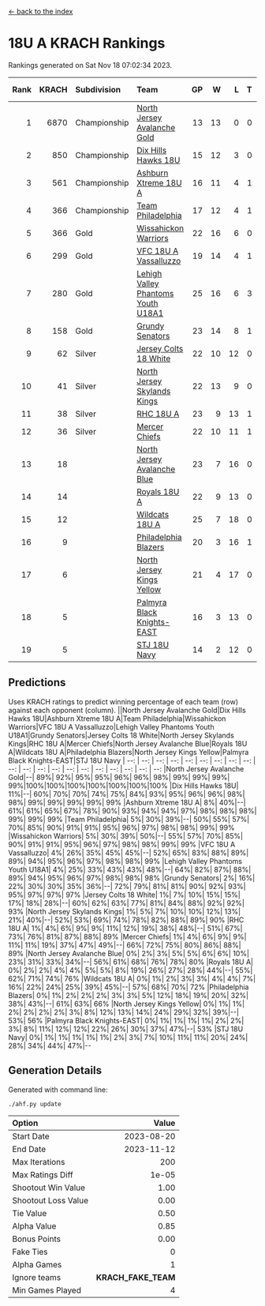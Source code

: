 [<- back to the index](readme.md)
# 18U A KRACH Rankings
Rankings generated on Sat Nov 18 07:02:34 2023.

Rank|KRACH|Subdivision|Team|GP|W|L|T|OTW|OTL|SoS|Exp Wins|Win Diff
---:|---:|:---|:---|---:|---:|---:|---:|---:|---:|---:|---:|---:
1|6870|Championship|[North Jersey Avalanche Gold](https://gamesheetstats.com/seasons/3659/teams/140737/schedule)|13|13|0|0|0|0|91|13.8|-0.0
2|850|Championship|[Dix Hills Hawks 18U](https://gamesheetstats.com/seasons/3659/teams/140731/schedule)|15|12|3|0|1|0|597|12.9|0.0
3|561|Championship|[Ashburn Xtreme 18U A](https://gamesheetstats.com/seasons/3659/teams/140730/schedule)|16|11|4|1|1|0|255|12.4|0.0
4|366|Championship|[Team Philadelphia](https://gamesheetstats.com/seasons/3659/teams/140745/schedule)|17|12|4|1|0|0|222|13.4|0.0
5|366|Gold|[Wissahickon Warriors](https://gamesheetstats.com/seasons/3659/teams/140748/schedule)|22|16|6|0|0|0|221|16.9|0.0
6|299|Gold|[VFC 18U A Vassalluzzo](https://gamesheetstats.com/seasons/3659/teams/140746/schedule)|19|14|4|1|2|1|144|15.4|0.0
7|280|Gold|[Lehigh Valley Phantoms Youth U18A1](https://gamesheetstats.com/seasons/3659/teams/140734/schedule)|25|16|6|3|0|0|193|18.4|0.0
8|158|Gold|[Grundy Senators](https://gamesheetstats.com/seasons/3659/teams/140732/schedule)|23|14|8|1|0|0|198|15.4|0.0
9|62|Silver|[Jersey Colts 18 White](https://gamesheetstats.com/seasons/3659/teams/140733/schedule)|22|10|12|0|0|2|1023|10.9|0.0
10|41|Silver|[North Jersey Skylands Kings](https://gamesheetstats.com/seasons/3659/teams/140739/schedule)|22|13|9|0|1|1|949|13.9|0.0
11|38|Silver|[RHC 18U A](https://gamesheetstats.com/seasons/3659/teams/140742/schedule)|23|9|13|1|0|1|180|10.4|0.0
12|36|Silver|[Mercer Chiefs](https://gamesheetstats.com/seasons/3659/teams/140735/schedule)|22|10|11|1|0|1|670|11.4|0.0
13|18||[North Jersey Avalanche Blue](https://gamesheetstats.com/seasons/3659/teams/140736/schedule)|23|7|16|0|0|1|166|7.9|0.0
14|14||[Royals 18U A](https://gamesheetstats.com/seasons/3659/teams/140743/schedule)|22|9|13|0|1|0|112|9.9|0.0
15|12||[Wildcats 18U A](https://gamesheetstats.com/seasons/3659/teams/140747/schedule)|25|7|18|0|1|1|853|7.9|0.0
16|9||[Philadelphia Blazers](https://gamesheetstats.com/seasons/3659/teams/140741/schedule)|20|3|16|1|0|2|192|4.4|0.0
17|6||[North Jersey Kings Yellow](https://gamesheetstats.com/seasons/3659/teams/140738/schedule)|21|4|17|0|1|0|389|4.9|0.0
18|5||[Palmyra Black Knights-EAST](https://gamesheetstats.com/seasons/3659/teams/140740/schedule)|16|3|13|0|2|0|114|3.9|0.0
19|5||[STJ 18U Navy](https://gamesheetstats.com/seasons/3659/teams/140744/schedule)|14|2|12|0|0|0|119|2.9|0.0

## Predictions
Uses KRACH ratings to predict winning percentage of each team (row) against each opponent (column).
||North Jersey Avalanche Gold|Dix Hills Hawks 18U|Ashburn Xtreme 18U A|Team Philadelphia|Wissahickon Warriors|VFC 18U A Vassalluzzo|Lehigh Valley Phantoms Youth U18A1|Grundy Senators|Jersey Colts 18 White|North Jersey Skylands Kings|RHC 18U A|Mercer Chiefs|North Jersey Avalanche Blue|Royals 18U A|Wildcats 18U A|Philadelphia Blazers|North Jersey Kings Yellow|Palmyra Black Knights-EAST|STJ 18U Navy
| --: | --: | --: | --: | --: | --: | --: | --: | --: | --: | --: | --: | --: | --: | --: | --: | --: | --: | --: | --: 
|North Jersey Avalanche Gold|--| 89%| 92%| 95%| 95%| 96%| 96%| 98%| 99%| 99%| 99%| 99%|100%|100%|100%|100%|100%|100%|100%
|Dix Hills Hawks 18U| 11%|--| 60%| 70%| 70%| 74%| 75%| 84%| 93%| 95%| 96%| 96%| 98%| 98%| 99%| 99%| 99%| 99%| 99%
|Ashburn Xtreme 18U A|  8%| 40%|--| 61%| 61%| 65%| 67%| 78%| 90%| 93%| 94%| 94%| 97%| 98%| 98%| 98%| 99%| 99%| 99%
|Team Philadelphia|  5%| 30%| 39%|--| 50%| 55%| 57%| 70%| 85%| 90%| 91%| 91%| 95%| 96%| 97%| 98%| 98%| 99%| 99%
|Wissahickon Warriors|  5%| 30%| 39%| 50%|--| 55%| 57%| 70%| 85%| 90%| 91%| 91%| 95%| 96%| 97%| 98%| 98%| 99%| 99%
|VFC 18U A Vassalluzzo|  4%| 26%| 35%| 45%| 45%|--| 52%| 65%| 83%| 88%| 89%| 89%| 94%| 95%| 96%| 97%| 98%| 98%| 99%
|Lehigh Valley Phantoms Youth U18A1|  4%| 25%| 33%| 43%| 43%| 48%|--| 64%| 82%| 87%| 88%| 89%| 94%| 95%| 96%| 97%| 98%| 98%| 98%
|Grundy Senators|  2%| 16%| 22%| 30%| 30%| 35%| 36%|--| 72%| 79%| 81%| 81%| 90%| 92%| 93%| 95%| 97%| 97%| 97%
|Jersey Colts 18 White|  1%|  7%| 10%| 15%| 15%| 17%| 18%| 28%|--| 60%| 62%| 63%| 77%| 81%| 84%| 88%| 92%| 92%| 93%
|North Jersey Skylands Kings|  1%|  5%|  7%| 10%| 10%| 12%| 13%| 21%| 40%|--| 52%| 53%| 69%| 74%| 78%| 82%| 88%| 89%| 90%
|RHC 18U A|  1%|  4%|  6%|  9%|  9%| 11%| 12%| 19%| 38%| 48%|--| 51%| 67%| 73%| 76%| 81%| 87%| 88%| 89%
|Mercer Chiefs|  1%|  4%|  6%|  9%|  9%| 11%| 11%| 19%| 37%| 47%| 49%|--| 66%| 72%| 75%| 80%| 86%| 88%| 89%
|North Jersey Avalanche Blue|  0%|  2%|  3%|  5%|  5%|  6%|  6%| 10%| 23%| 31%| 33%| 34%|--| 56%| 61%| 68%| 76%| 78%| 80%
|Royals 18U A|  0%|  2%|  2%|  4%|  4%|  5%|  5%|  8%| 19%| 26%| 27%| 28%| 44%|--| 55%| 62%| 71%| 74%| 76%
|Wildcats 18U A|  0%|  1%|  2%|  3%|  3%|  4%|  4%|  7%| 16%| 22%| 24%| 25%| 39%| 45%|--| 57%| 68%| 70%| 72%
|Philadelphia Blazers|  0%|  1%|  2%|  2%|  2%|  3%|  3%|  5%| 12%| 18%| 19%| 20%| 32%| 38%| 43%|--| 61%| 63%| 66%
|North Jersey Kings Yellow|  0%|  1%|  1%|  2%|  2%|  2%|  2%|  3%|  8%| 12%| 13%| 14%| 24%| 29%| 32%| 39%|--| 53%| 56%
|Palmyra Black Knights-EAST|  0%|  1%|  1%|  1%|  1%|  2%|  2%|  3%|  8%| 11%| 12%| 12%| 22%| 26%| 30%| 37%| 47%|--| 53%
|STJ 18U Navy|  0%|  1%|  1%|  1%|  1%|  1%|  2%|  3%|  7%| 10%| 11%| 11%| 20%| 24%| 28%| 34%| 44%| 47%|--

## Generation Details

Generated with command line:
```
./ahf.py update
```

| Option | Value |
| :----- | ----: |
| Start Date | 2023-08-20 |
| End Date | 2023-11-12 |
| Max Iterations | 200 |
| Max Ratings Diff | 1e-05 |
| Shootout Win Value | 1.00 |
| Shootout Loss Value | 0.00 |
| Tie Value | 0.50 |
| Alpha Value | 0.85 |
| Bonus Points | 0.00 |
| Fake Ties | 0 |
| Alpha Games | 1 |
| Ignore teams | __KRACH_FAKE_TEAM__ |
| Min Games Played | 4 |

